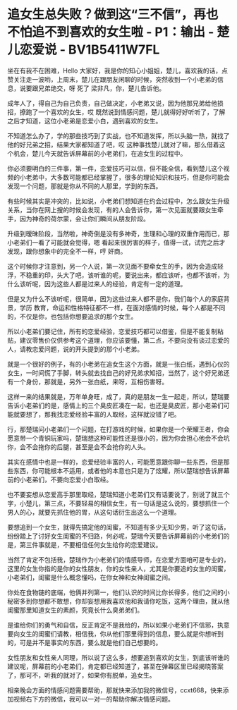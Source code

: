 # 追女生总失败？做到这“三不信”，再也不怕追不到喜欢的女生啦 - P1：输出 - 楚儿恋爱说 - BV1B5411W7FL

坐在有我不在困难，Hello 大家好，我是你的知心小姐姐，楚儿，喜欢我的话，点赞关注走一波哟，上周末，楚儿在跟朋友闲聊的时候，突然收到一个小老弟的信息，说要跟兄弟绝交，呀 死了 梁非凡，你，楚儿告诉他。

成年人了，得自己为自己负责，自己做决定，小老弟又说，因为他那兄弟给他损招，撩跑了一个喜欢的女生，哎 既然说到情感问题，楚儿就得好好听听了，了解之后才知道，这位小老弟是恋爱小白，遇到喜欢的女生。

不知道怎么办了，学的那些技巧到了实战，也不知道发挥，所以头脑一热，就找了他的好兄弟之招，结果大家都知道了吧，哎 这种事找楚儿就对了嘛，那么借着这个机会，楚儿今天就告诉屏幕前的小老弟们，在追女生的过程中。

你必须要明白的三件事，第一件，恋爱技巧可以信，但不能全信，看到楚儿这个视频的小老弟中，大多数可能都已经掌握了，很多的理论知识和技巧，但是你可能会发现一个问题，那就是你从不同的人那里，学到的东西。

有些时候其实是冲突的，比如说，小老弟们想知道在约会过程中，怎么跟女生升级关系，当你在网上搜的时候会发现，有的人会告诉你，第一次见面就要跟女生牵手，因为神奇的荷尔蒙，会让你们瞬间从朋友阶段。

升级到暧昧阶段，当然啦，神奇倒是没有多神奇，生理和心理的双重作用而已，那小老弟们一看了可能就会觉得，嗯 看起来很厉害的样子，值得一试，试完之后才发现，跟你想象中的完全不一样，哼 奸商。

这个时候你才注意到，另一个人说，第一次见面不要牵女生的手，因为会造成轻浮，不稳重的印，头大了吧，该听谁的呢，要说出来，都应该听，也都不该听，为什么该听呢，因为这些人都是过来人的经验，肯定有一定的道理。

但是又为什么不该听呢，很简单，因为这些过来人都不是你，我们每个人的家庭背景，学历 教育，命运和性格特征都不一样，在面对感情的时候，每个人都是不同的，不仅是你，也包括你想要追求的那个女生。

所以小老弟们要记住，所有的恋爱经验，恋爱技巧都可以借鉴，但是不能复制粘贴，建议零售价仅供参考这个道理，你应该要懂，第二点，不要向没有谈过恋爱的人，请教恋爱问题，说的开头提到的那个小老弟。

就是一个很好的例子，有的小老弟在追女生这个方面，就是一张白纸，遇到心仪的女生，一时间慌了手脚，转头就去找自己的好兄弟求知招，当然了，这个好兄弟还有一个身份，那就是，另外一张白纸，来呀，互相伤害呀。

这样一来的结果就是，万年单身旺，成了，真的是朋友一生一起走，所以，楚瑞要告诉小老弟们的是，感情上的三个臭皮匠凑在一起，也还是臭皮匠，那小老弟们可能就要想了，那我找恋爱经验丰富的人取经，这样就没错了吧。

行，那楚瑞问小老弟们一个问题，在打游戏的时候，如果你是一个荣耀王者，你会愿意带一个青铜玩家吗，楚瑞想这种可能性还是很小的，因为你会担心他会不会坑你，会不会拖你的后腿，甚至是会不会抢你的人头。

其实在感情中也是一样的，恋爱经验丰富的人，可能愿意跟你聊一些东西，但是那些东西，你可能根本不适用，或者他的本意也只是为了炫耀，所以楚瑞想告诉屏幕前的小老弟们，不要向恋爱小白取经。

也不要妄想从恋爱高手那里取经，楚瑞知道小老弟们又有话要说了，别说了就三个字，小楚儿，第三点，不要轻易的相信女生，有一句话是这么说的，要想抓住一个男人的心，就要先抓住他的胃，从这句话衍生出这么一个道理。

要想追到一个女生，就得先搞定他的闺蜜，不知道有多少无知少男，听了这句话，纷纷踏上了讨好女生闺蜜的不归路，何必呢，楚瑞今天要告诉屏幕前的小老弟们的是，第三件事就是，不要相信任何女生给你的恋爱建议。

当然了肯定不包括我，楚瑞作为小老弟们的情感导师，在恋爱方面咱可是专业的，这里的女生你指的是你的女性朋友，你的女性亲人，尤其是你要追的女生的闺蜜，小老弟们，闺蜜是什么概念懂吗，在你女神和女神闺蜜之间。

你处在食物链的底端，他俩并列第一，他们认识的时间比你长得多，他们之间的小秘密多到你想都不敢想，你却妄想用我喜欢他和我请你吃饭，这两个理由，就从他闺蜜那里知道女生的素颜，究竟长什么臭弟弟们。

是谁给你们的勇气和自信，反正肯定不是我给的，所以如果小老弟们不信邪，执意要向女生的闺蜜们请教，相信我，你从他们那里得到的信息，要么就是你想听到的，可是并不是事实的东西，要么就是他们自己想要的。

女性朋友和女性亲人同理，所以说了这么多，想要追到喜欢的女生，到底该听谁的建议呢，屏幕前的小老弟们，肯定都已经知道了，甚至在弹幕区里已经揭晓答案了，那可不，听我的就对了，如果你有脱单，追女生。

相亲晚会方面的情感问题需要帮助，那就快来添加我的微信号，ccxt668，快来添加视频右下方的微信，我可以一对一的帮助你解决情感问题。
